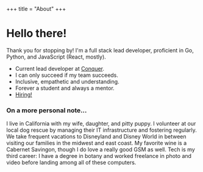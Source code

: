 +++
title = "About"
+++

# Hello there!

Thank you for stopping by! I'm a full stack lead developer, proficient in Go, Python, and JavaScript (React, mostly). 
- Current lead developer at [Conquer](conquer.io).
- I can only succeed if my team succeeds. 
- Inclusive, empathetic and understanding.
- Forever a student and always a mentor. 
- [Hiring!](https://conquer.io/careers/)

### On a more personal note...
I live in California with my wife, daughter, and pitty puppy. I volunteer at our local dog rescue by managing their IT infrastructure and fostering regularly. We take frequent vacations to Disneyland and Disney World in between visiting our families in the midwest and east coast. My favorite wine is a Cabernet Savingon, though I do love a really good GSM as well. Tech is my third career: I have a degree in botany and worked freelance in photo and video before landing among all of these computers. 
